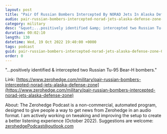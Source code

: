 ```yaml
---
layout: post
title: "Pair Of Russian Bombers Intercepted By NORAD Jets In Alaska Defense Zone"
audio: pair-russian-bombers-intercepted-norad-jets-alaska-defense-zone-0
category: military
desc: "&quot;...positively identified &amp; intercepted two Russian Tu-95 Bear-H bombers.&quot;"
duration: 00:02:10
length: 130
datetime: Wed, 19 Oct 2022 19:40:00 +0000
tags: podcast
guid: pair-russian-bombers-intercepted-norad-jets-alaska-defense-zone-0
order: 0
---
```

&quot;...positively identified &amp; intercepted two Russian Tu-95 Bear-H bombers.&quot;

Link: [https://www.zerohedge.com/military/pair-russian-bombers-intercepted-norad-jets-alaska-defense-zone](https://www.zerohedge.com/military/pair-russian-bombers-intercepted-norad-jets-alaska-defense-zone)

About: The Zerohedge Podcast is a non-commercial, automated program, designed to give people a way to get news from Zerohedge in an audio format.  I am actively working on tweaking and improving the setup to create a better listening experience (October 2022).  Suggestions are welcome: [zerohedgePodcast@outlook.com](mailto:zerohedgePodcast@outlook.com)